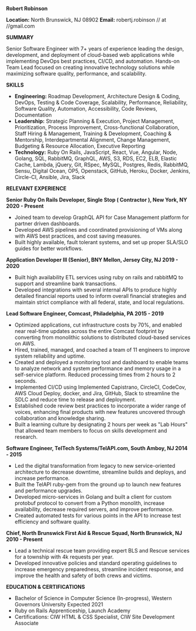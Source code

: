 **Robert Robinson**

**Location:** North Brunswick, NJ 08902 **Email:** robertj.robinson // at //gmail.com

**SUMMARY**

Senior Software Engineer with 7+ years of experience leading the design, development, and deployment of cloud-based web applications while implementing DevOps best practices, CI/CD, and automation. Hands-on Team Lead focused on creating innovative technology solutions while maximizing software quality, performance, and scalability.

**SKILLS**

- **Engineering:** Roadmap Development, Architecture Design &amp; Coding, DevOps, Testing &amp; Code Coverage, Scalability, Performance, Reliability, Software Quality, Automation, Accessibility, Code Reviews, Documentation
- **Leadership:** Strategic Planning &amp; Execution, Project Management, Prioritization, Process Improvement, Cross-functional Collaboration, Staff Hiring &amp; Management, Training &amp; Development, Coaching &amp; Mentorship, Interdepartmental Alignment, Change Management, Budgeting &amp; Resource Allocation, Executive Reporting
- **Technology:** Ruby On Rails, JavaScript, React, Vue, Angular, Node, Golang, SQL, RabbitMQ, GraphQL, AWS, S3, RDS, EC2, ELB, Elastic Cache, Lambda, jQuery, Git, RSpec, MySQL, Postgres, Redis, RabbitMQ, Sensu, Digital Ocean, OP5, Openstack, GitHub, Heroku, Docker, Jenkins, Circle-CI, Ansible, Jira, Slack

**RELEVANT EXPERIENCE**

**Senior Ruby On Rails Developer, Single Stop ( Contractor ), New York, NY 2020 - Present**

- Joined team to develop GraphQL API for Case Management platform for partner driven dashboards.
- Developed AWS pipelines and coordinated provisioning of VMs along with AWS best practices, and cost saving measures.
- Built highly available, fault tolerant systems, and set up proper SLA/SLO guides for better workflows.

**Application Developer III (Senior), BNY Mellon, Jersey City, NJ 2019 - 2020**

- Built high availability ETL services using ruby on rails and rabbitMQ to support and streamline bank transactions.
- Developed integrations with several internal APIs to produce highly detailed financial reports used to inform overall financial strategies and maintain strict compliance with all federal, state, and local regulations.

**Lead Software Engineer, Comcast, Philadelphia, PA 2015 - 2019**

- Optimized applications, cut infrastructure costs by 70%, and enabled near real-time updates across the entire Comcast footprint by converting from monolithic solutions to distributed cloud-based services on AWS.
- Hired, trained, managed, and coached a team of 11 engineers to improve system reliability and uptime.
- Created and deployed a monitoring tool and dashboard to enable teams to analyze network and system performance and memory usage in a self-service platform. Reduced processing times from 2 hours to 2 seconds.
- Implemented CI/CD using Implemented Capistrano, CircleCI, CodeCov, AWS Cloud Deploy, docker, and Jira, GitHub, Slack to streamline the SDLC and reduce time to release and deployment.
- Established code review best practices to incorporate a wider range of voices, enhancing final products with new features uncovered through collaboration and knowledge sharing.
- Built a learning culture by designating 2 hours per week as &quot;Lab Hours&quot; that allowed team members to focus on skills development and research.

**Software Engineer, TelTech Systems/TelAPI.com, South Amboy, NJ 2014 - 2015**

- Led the digital transformation from legacy to new service-oriented architecture to decrease downtime, streamline builds and deploys, and increase performance.
- Built the TelAPI ruby-gem from the ground up to launch new features and performance upgrades.
- Developed micro-services in Golang and built a client for custom protobuf protocol to convert from a Python monolith, increase availability, decrease required servers, and improve performance.
- Created automated tests for various points in the API to increase test efficiency and software quality.

**Chief, North Brunswick First Aid &amp; Rescue Squad, North Brunswick, NJ 2010 - Present**

- Lead a technical rescue team providing expert BLS and Rescue services for a township with 4k requests per year.
- Developed innovative policies and standard operating guidelines to increase emergency preparedness, streamline incident response, and improve the health and safety of both crews and victims.

**EDUCATION &amp; CERTIFICATIONS**

- Bachelor of Science in Computer Science (In-progress), Western Governors University Expected 2021
- Ruby on Rails Apprenticeship, Launch Academy
- Certifications: CIW HTML &amp; CSS Specialist, CIW Site Development Associate

